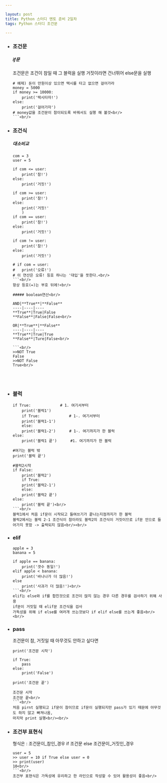 ```yaml
---

layout: post
title: Python 스터디 멘토 준비 2일차
tags: Python 스터디 조건문

---
```


* ### 조건문<br/>
	##### if문<br/>

	조건문은 조건이 참일 때 그 블럭을 실행
	거짓이라면 건너뛰어 else문을 실행<br/>
	```<br/>
	# 예제) 돈이 만원이상 있으면 택시를 타고 없으면 걸어가라
	money = 5000
	if money >= 10000:
		print('택시타자!')
	else:
		print('걸어가자')
	# money값을 조건문이 참이되도록 바꿔서도 실행 해 볼것<br/>
	```<br/>

* ### 조건식<br/>
	##### 대소비교<br/>
	```<br/>
	com = 3
	user = 5

	if com <= user:
		print('참!')
	else:
		print('거짓!')

	if com >= user:
		print('참!')
	else:
		print('거짓!'
		)
	if com == user:
		print('참!')
	else:
		print('거짓!')

	if com != user:
		print('참!')
	else:
		print('거짓!')

	# if com = user:
	#	print('오류!')
	# 이 연산은 오류! 등호 하나는 '대입'을 뜻한다.<br/>
	```<br/>
	항상 등호(=)는 부호 뒤에!<br/>

	##### boolean연산<br/>

	AND|**True**|**False**
	----|----|----
	**True**|True|False
	**False**|False|False<br/>

	OR|**True**|**False**
	----|----|----
	**True**|True|True
	**False**|Ture|False<br/>

	```<br/>
	>>NOT True
	False
	>>NOT False
	True<br/>
	```
	<br/><br/>
* ### 블럭<br/>
	```<br/>
	if True:			 # 1. 여기서부터
	    print('블럭1')
	    if True:			 # 1-. 여기서부터
		print('블럭1-1')
	    else:
		print('블럭1-2')		# 1-. 여기까지가 한 블럭
	else:
	    print('블럭1 끝')		#1. 여기까지가 한 블럭

	#여기는 블럭 밖
	print('블럭 끝')

	#블럭2시작
	if False:
	    print('블럭2')	
	    if True:
		print('블럭2-1')
	    else:
		print('블럭2 끝')
	else:
	    print('블럭 끝')<br/>
	```<br/>
	블럭1에서 처음 if문이 시작되고 들여쓰기가 끝나는지점까지가 한 블럭
	블럭2에서는 블럭 2-1 조건식이 참이라도 블럭2의 조건식이 거짓이므로 if문 안으로 들어가지 못함 -> 출력되지 않음<br/><br/>

* ### elif<br/>
	```<br/>
	apple = 3
	banana = 5

	if apple == banana:
		print('갯수 동일!')
	elif apple < banana:
		print('바나나가 더 많음!')
	else
		print('사과가 더 많음!')<br/>
	```<br/>
	elif는 else와 if를 합친것으로 조건이 맍지 않는 경우 다른 경우를 검사하기 위해 사용
	if문이 거짓일 때 elif문 조건식을 검사
	가독성을 위해 if else를 여러개 쓰는것보다 if elif else를 쓰는게 좋음<br/><br/>

* ### pass<br/>
	조건문이 참, 거짓일 때 아무것도 안하고 싶다면<br/>
	```<br/>
	print('조건문 시작')

	if True:
		pass
	else:
		print('False')

	print('조건문 끝')

	조건문 시작
	조건문 끝<br/>
	```<br/>
	처음 pirnt 실행되고 if문이 참이므로 if문이 실행되지만 pass가 있기 때문에 아무것도 하지 않고 빠져나옴,
	마지막 print 실행<br/><br/>

* ### 조건부 표현식<br/>
	형식은
	: 조건문이_참인_경우 if 조건문 else 조건문이_거짓인_경우<br/>
	```<br/>
	user = 5
	>> user = 10 if True else user = 0
	>> print(user)
	10<br/>
	```<br/>
	조건부 표현식은 가독성에 유리하고 한 라인으로 작성할 수 있어 활용성이 좋음<br/>
